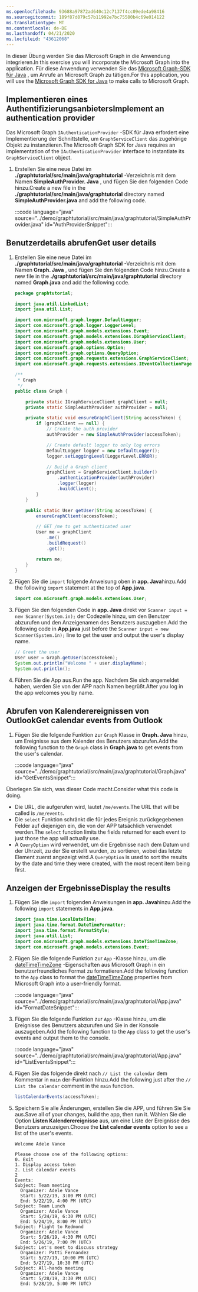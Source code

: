 ```yaml
---
ms.openlocfilehash: 93688a97872ad640c12c7137f4cc09ede4a98416
ms.sourcegitcommit: 189f87d879c57b11992e7bc75580b4c69e014122
ms.translationtype: MT
ms.contentlocale: de-DE
ms.lasthandoff: 04/21/2020
ms.locfileid: "43612068"
---
```

<!-- markdownlint-disable MD002 MD041 -->

<span data-ttu-id="28173-101">In dieser Übung werden Sie das Microsoft Graph in die Anwendung integrieren.</span><span class="sxs-lookup"><span data-stu-id="28173-101">In this exercise you will incorporate the Microsoft Graph into the application.</span></span> <span data-ttu-id="28173-102">Für diese Anwendung verwenden Sie das [Microsoft Graph-SDK für Java](https://github.com/microsoftgraph/msgraph-sdk-java) , um Anrufe an Microsoft Graph zu tätigen.</span><span class="sxs-lookup"><span data-stu-id="28173-102">For this application, you will use the [Microsoft Graph SDK for Java](https://github.com/microsoftgraph/msgraph-sdk-java) to make calls to Microsoft Graph.</span></span>

## <a name="implement-an-authentication-provider"></a><span data-ttu-id="28173-103">Implementieren eines Authentifizierungsanbieters</span><span class="sxs-lookup"><span data-stu-id="28173-103">Implement an authentication provider</span></span>

<span data-ttu-id="28173-104">Das Microsoft Graph `IAuthenticationProvider` -SDK für Java erfordert eine Implementierung der Schnittstelle, um `GraphServiceClient` das zugehörige Objekt zu instanziieren.</span><span class="sxs-lookup"><span data-stu-id="28173-104">The Microsoft Graph SDK for Java requires an implementation of the `IAuthenticationProvider` interface to instantiate its `GraphServiceClient` object.</span></span>

1. <span data-ttu-id="28173-105">Erstellen Sie eine neue Datei im **./graphtutorial/src/main/java/graphtutorial** -Verzeichnis mit dem Namen **SimpleAuthProvider. Java** , und fügen Sie den folgenden Code hinzu.</span><span class="sxs-lookup"><span data-stu-id="28173-105">Create a new file in the **./graphtutorial/src/main/java/graphtutorial** directory named **SimpleAuthProvider.java** and add the following code.</span></span>

    :::code language="java" source="../demo/graphtutorial/src/main/java/graphtutorial/SimpleAuthProvider.java" id="AuthProviderSnippet":::

## <a name="get-user-details"></a><span data-ttu-id="28173-106">Benutzerdetails abrufen</span><span class="sxs-lookup"><span data-stu-id="28173-106">Get user details</span></span>

1. <span data-ttu-id="28173-107">Erstellen Sie eine neue Datei im **./graphtutorial/src/main/java/graphtutorial** -Verzeichnis mit dem Namen **Graph. Java** , und fügen Sie den folgenden Code hinzu.</span><span class="sxs-lookup"><span data-stu-id="28173-107">Create a new file in the **./graphtutorial/src/main/java/graphtutorial** directory named **Graph.java** and add the following code.</span></span>

    ```java
    package graphtutorial;

    import java.util.LinkedList;
    import java.util.List;

    import com.microsoft.graph.logger.DefaultLogger;
    import com.microsoft.graph.logger.LoggerLevel;
    import com.microsoft.graph.models.extensions.Event;
    import com.microsoft.graph.models.extensions.IGraphServiceClient;
    import com.microsoft.graph.models.extensions.User;
    import com.microsoft.graph.options.Option;
    import com.microsoft.graph.options.QueryOption;
    import com.microsoft.graph.requests.extensions.GraphServiceClient;
    import com.microsoft.graph.requests.extensions.IEventCollectionPage;

    /**
     * Graph
     */
    public class Graph {

        private static IGraphServiceClient graphClient = null;
        private static SimpleAuthProvider authProvider = null;

        private static void ensureGraphClient(String accessToken) {
            if (graphClient == null) {
                // Create the auth provider
                authProvider = new SimpleAuthProvider(accessToken);

                // Create default logger to only log errors
                DefaultLogger logger = new DefaultLogger();
                logger.setLoggingLevel(LoggerLevel.ERROR);

                // Build a Graph client
                graphClient = GraphServiceClient.builder()
                    .authenticationProvider(authProvider)
                    .logger(logger)
                    .buildClient();
            }
        }

        public static User getUser(String accessToken) {
            ensureGraphClient(accessToken);

            // GET /me to get authenticated user
            User me = graphClient
                .me()
                .buildRequest()
                .get();

            return me;
        }
    }
    ```

1. <span data-ttu-id="28173-108">Fügen Sie die `import` folgende Anweisung oben in **app. Java**hinzu.</span><span class="sxs-lookup"><span data-stu-id="28173-108">Add the following `import` statement at the top of **App.java**.</span></span>

    ```java
    import com.microsoft.graph.models.extensions.User;
    ```

1. <span data-ttu-id="28173-109">Fügen Sie den folgenden Code in **app. Java** direkt vor `Scanner input = new Scanner(System.in);` der Codezeile hinzu, um den Benutzer abzurufen und den Anzeigenamen des Benutzers auszugeben.</span><span class="sxs-lookup"><span data-stu-id="28173-109">Add the following code in **App.java** just before the `Scanner input = new Scanner(System.in);` line to get the user and output the user's display name.</span></span>

    ```java
    // Greet the user
    User user = Graph.getUser(accessToken);
    System.out.println("Welcome " + user.displayName);
    System.out.println();
    ```

1. <span data-ttu-id="28173-110">Führen Sie die App aus.</span><span class="sxs-lookup"><span data-stu-id="28173-110">Run the app.</span></span> <span data-ttu-id="28173-111">Nachdem Sie sich angemeldet haben, werden Sie von der APP nach Namen begrüßt.</span><span class="sxs-lookup"><span data-stu-id="28173-111">After you log in the app welcomes you by name.</span></span>

## <a name="get-calendar-events-from-outlook"></a><span data-ttu-id="28173-112">Abrufen von Kalenderereignissen von Outlook</span><span class="sxs-lookup"><span data-stu-id="28173-112">Get calendar events from Outlook</span></span>

1. <span data-ttu-id="28173-113">Fügen Sie die folgende Funktion zur `Graph` Klasse in **Graph. Java** hinzu, um Ereignisse aus dem Kalender des Benutzers abzurufen.</span><span class="sxs-lookup"><span data-stu-id="28173-113">Add the following function to the `Graph` class in **Graph.java** to get events from the user's calendar.</span></span>

    :::code language="java" source="../demo/graphtutorial/src/main/java/graphtutorial/Graph.java" id="GetEventsSnippet":::

<span data-ttu-id="28173-114">Überlegen Sie sich, was dieser Code macht.</span><span class="sxs-lookup"><span data-stu-id="28173-114">Consider what this code is doing.</span></span>

- <span data-ttu-id="28173-115">Die URL, die aufgerufen wird, lautet `/me/events`.</span><span class="sxs-lookup"><span data-stu-id="28173-115">The URL that will be called is `/me/events`.</span></span>
- <span data-ttu-id="28173-116">Die `select` Funktion schränkt die für jedes Ereignis zurückgegebenen Felder auf diejenigen ein, die von der APP tatsächlich verwendet werden.</span><span class="sxs-lookup"><span data-stu-id="28173-116">The `select` function limits the fields returned for each event to just those the app will actually use.</span></span>
- <span data-ttu-id="28173-117">A `QueryOption` wird verwendet, um die Ergebnisse nach dem Datum und der Uhrzeit, zu der Sie erstellt wurden, zu sortieren, wobei das letzte Element zuerst angezeigt wird.</span><span class="sxs-lookup"><span data-stu-id="28173-117">A `QueryOption` is used to sort the results by the date and time they were created, with the most recent item being first.</span></span>

## <a name="display-the-results"></a><span data-ttu-id="28173-118">Anzeigen der Ergebnisse</span><span class="sxs-lookup"><span data-stu-id="28173-118">Display the results</span></span>

1. <span data-ttu-id="28173-119">Fügen Sie die `import` folgenden Anweisungen in **app. Java**hinzu.</span><span class="sxs-lookup"><span data-stu-id="28173-119">Add the following `import` statements in **App.java**.</span></span>

    ```java
    import java.time.LocalDateTime;
    import java.time.format.DateTimeFormatter;
    import java.time.format.FormatStyle;
    import java.util.List;
    import com.microsoft.graph.models.extensions.DateTimeTimeZone;
    import com.microsoft.graph.models.extensions.Event;
    ```

1. <span data-ttu-id="28173-120">Fügen Sie die folgende Funktion zur `App` -Klasse hinzu, um die [dateTimeTimeZone](/graph/api/resources/datetimetimezone?view=graph-rest-1.0) -Eigenschaften aus Microsoft Graph in ein benutzerfreundliches Format zu formatieren.</span><span class="sxs-lookup"><span data-stu-id="28173-120">Add the following function to the `App` class to format the [dateTimeTimeZone](/graph/api/resources/datetimetimezone?view=graph-rest-1.0) properties from Microsoft Graph into a user-friendly format.</span></span>

    :::code language="java" source="../demo/graphtutorial/src/main/java/graphtutorial/App.java" id="FormatDateSnippet":::

1. <span data-ttu-id="28173-121">Fügen Sie die folgende Funktion zur `App` -Klasse hinzu, um die Ereignisse des Benutzers abzurufen und Sie in der Konsole auszugeben.</span><span class="sxs-lookup"><span data-stu-id="28173-121">Add the following function to the `App` class to get the user's events and output them to the console.</span></span>

    :::code language="java" source="../demo/graphtutorial/src/main/java/graphtutorial/App.java" id="ListEventsSnippet":::

1. <span data-ttu-id="28173-122">Fügen Sie das folgende direkt nach `// List the calendar` dem Kommentar in `main` der-Funktion hinzu.</span><span class="sxs-lookup"><span data-stu-id="28173-122">Add the following just after the `// List the calendar` comment in the `main` function.</span></span>

    ```java
    listCalendarEvents(accessToken);
    ```

1. <span data-ttu-id="28173-123">Speichern Sie alle Änderungen, erstellen Sie die APP, und führen Sie Sie aus.</span><span class="sxs-lookup"><span data-stu-id="28173-123">Save all of your changes, build the app, then run it.</span></span> <span data-ttu-id="28173-124">Wählen Sie die Option **Listen Kalenderereignisse** aus, um eine Liste der Ereignisse des Benutzers anzuzeigen.</span><span class="sxs-lookup"><span data-stu-id="28173-124">Choose the **List calendar events** option to see a list of the user's events.</span></span>

    ```Shell
    Welcome Adele Vance

    Please choose one of the following options:
    0. Exit
    1. Display access token
    2. List calendar events
    2
    Events:
    Subject: Team meeting
      Organizer: Adele Vance
      Start: 5/22/19, 3:00 PM (UTC)
      End: 5/22/19, 4:00 PM (UTC)
    Subject: Team Lunch
      Organizer: Adele Vance
      Start: 5/24/19, 6:30 PM (UTC)
      End: 5/24/19, 8:00 PM (UTC)
    Subject: Flight to Redmond
      Organizer: Adele Vance
      Start: 5/26/19, 4:30 PM (UTC)
      End: 5/26/19, 7:00 PM (UTC)
    Subject: Let's meet to discuss strategy
      Organizer: Patti Fernandez
      Start: 5/27/19, 10:00 PM (UTC)
      End: 5/27/19, 10:30 PM (UTC)
    Subject: All-hands meeting
      Organizer: Adele Vance
      Start: 5/28/19, 3:30 PM (UTC)
      End: 5/28/19, 5:00 PM (UTC)
    ```
